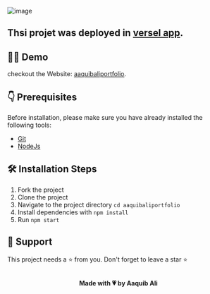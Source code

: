 ![image](https://user-images.githubusercontent.com/84700316/151623782-06ab782a-2d83-4cd3-b760-98b3e8b031e7.png)

## Thsi projet was deployed in [versel app](https://vercel.com/).

## 👨‍💻 Demo
checkout the Website: [aaquibaliportfolio](https://aaquibaliportfolio.vercel.app/).

## 👇 Prerequisites

Before installation, please make sure you have already installed the following tools:

- [Git](https://git-scm.com/downloads)
- [NodeJs](https://nodejs.org/en/download/)


## 🛠️ Installation Steps

1. Fork the project
2. Clone the project
3. Navigate to the project directory `cd aaquibaliportfolio`
4. Install dependencies with `npm install`
5. Run `npm start`


## 🙏 Support

This project needs a ⭐️ from you. Don't forget to leave a star ⭐️
<br><br>
<div align="center">
  <b>Made with 💗 by Aaquib Ali</b>
</div>
